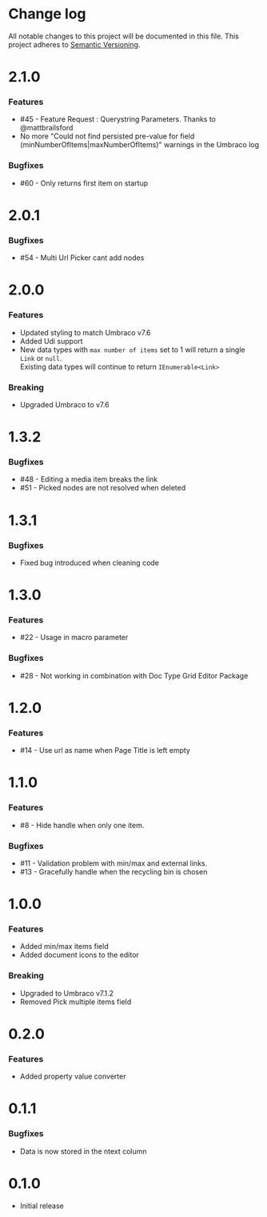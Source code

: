 # Change log
All notable changes to this project will be documented in this file.
This project adheres to [Semantic Versioning](http://semver.org/).

# 2.1.0
### Features

  * #45 - Feature Request : Querystring Parameters. Thanks to @mattbrailsford
  * No more "Could not find persisted pre-value for field (minNumberOfItems|maxNumberOfItems)" warnings in the Umbraco log

### Bugfixes

  * #60 - Only returns first item on startup

# 2.0.1
### Bugfixes

  * #54 - Multi Url Picker cant add nodes

# 2.0.0
### Features

  * Updated styling to match Umbraco v7.6
  * Added Udi support
  * New data types with `max number of items` set to 1 will return a single `Link` or `null`.  
    Existing data types will continue to return `IEnumerable<Link>`

### Breaking

 * Upgraded Umbraco to v7.6

# 1.3.2
### Bugfixes

  * #48 - Editing a media item breaks the link
  * #51 - Picked nodes are not resolved when deleted

# 1.3.1
### Bugfixes

  * Fixed bug introduced when cleaning code

# 1.3.0
### Features

  * #22 - Usage in macro parameter

### Bugfixes

  * #28 - Not working in combination with Doc Type Grid Editor Package

# 1.2.0
### Features

  * #14 - Use url as name when Page Title is left empty

# 1.1.0
### Features

  * #8 - Hide handle when only one item.

### Bugfixes

  * #11 - Validation problem with min/max and external links.
  * #13 - Gracefully handle when the recycling bin is chosen

# 1.0.0
### Features

  * Added min/max items field
  * Added document icons to the editor

### Breaking

  * Upgraded to Umbraco v7.1.2
  * Removed Pick multiple items field

# 0.2.0
### Features

  * Added property value converter

# 0.1.1
### Bugfixes

  * Data is now stored in the ntext column

# 0.1.0

  * Initial release
